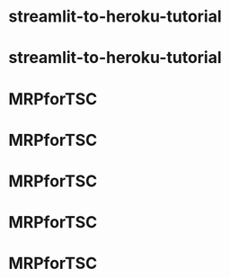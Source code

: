 # streamlit-to-heroku-tutorial
# streamlit-to-heroku-tutorial
# MRPforTSC
# MRPforTSC
# MRPforTSC
# MRPforTSC
# MRPforTSC

